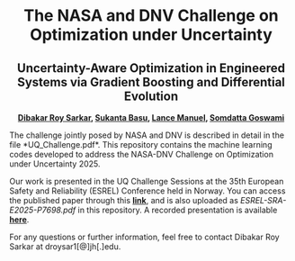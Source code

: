 <div align="center">  
  
# The NASA and DNV Challenge on Optimization under Uncertainty 
## Uncertainty-Aware Optimization in Engineered Systems via Gradient Boosting and Differential Evolution

**[Dibakar Roy Sarkar](https://scholar.google.com/citations?user=Sz4nHdYAAAAJ&hl=en&oi=ao), [Sukanta Basu](https://scholar.google.com/citations?hl=en&user=08bv9p8AAAAJ), [Lance Manuel](https://scholar.google.com/citations?hl=en&user=NvlDB08AAAAJ), [Somdatta Goswami](https://scholar.google.com/citations?user=GaKrpSkAAAAJ&hl=en)**

</div>
The challenge jointly posed by NASA and DNV is described in detail in the file *UQ_Challenge.pdf*. This repository contains the machine learning codes developed to address the NASA-DNV Challenge on Optimization under Uncertainty 2025.

Our work is presented in the UQ Challenge Sessions at the 35th European Safety and Reliability (ESREL) Conference held in Norway. You can access the published paper through this **[link](https://rpsonline.com.sg/proceedings/esrel-sra-e2025/html/ESREL-SRA-E2025-P7698.html)**, and is also uploaded as *ESREL-SRA-E2025-P7698.pdf* in this repository. A recorded presentation is available **[here](https://livejohnshopkins-my.sharepoint.com/:f:/g/personal/sgoswam4_jh_edu/Eo6XL-LpD6ZOi9YAEh4gbqYBnehYqBaV6ees0N68VL0sPA?e=hIcXBC)**.

For any questions or further information, feel free to contact Dibakar Roy Sarkar at droysar1[@]jh[.]edu.
